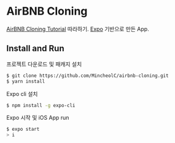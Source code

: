 # AirBNB Cloning
[AirBNB Cloning Tutorial](https://blog.expo.io/tutorial-airbnb-ui-clone-8bfce9551ec1) 따라하기.
[Expo](https://expo.io/) 기반으로 만든 App.

## Install and Run
프로젝트 다운로드 및 패캐지 설치
```bash
$ git clone https://github.com/MincheolC/airbnb-cloning.git
$ yarn install
```
Expo cli 설치
```bash
$ npm install -g expo-cli
```
Expo 시작 및 iOS App run
```bash
$ expo start
> i
```

